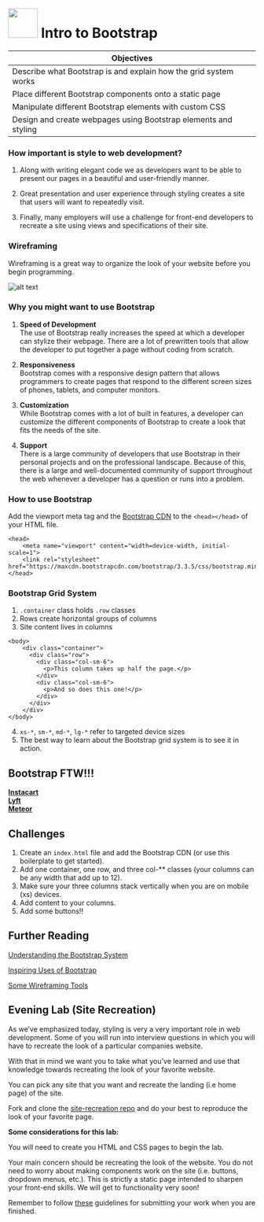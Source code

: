 

#  <img src="https://cloud.githubusercontent.com/assets/7833470/10423298/ea833a68-7079-11e5-84f8-0a925ab96893.png" width="60">  Intro to Bootstrap
| Objectives|
|-----------|
|Describe what Bootstrap is and explain how the grid system works|
|Place different Bootstrap components onto a static page|
|Manipulate different Bootstrap elements with custom CSS|
|Design and create webpages using Bootstrap elements and styling|

### How important is style to web development?
 1. Along with writing elegant code we as developers want to be able to present our pages in a beautiful and user-friendly manner.

 2. Great presentation and user experience through styling creates a site that users will want to repeatedly visit.

 3. Finally, many employers will use a challenge for front-end developers to recreate a site using views and specifications of their site.



 ### Wireframing

   Wireframing is a great way to organize the look of your website before you begin programming.

 ![alt text](http://urlnextdoor.com/content-include-images/wireframe-gridded.jpg "Logo Title Text 1")






### Why you might want to use Bootstrap
 1. <b>Speed of Development</b><br>
  The use of Bootstrap really increases the speed at which a developer can stylize their webpage.  There are a lot of prewritten tools that allow the developer to put together a page without coding from scratch.

 2. <b>Responsiveness</b><br>
  Bootstrap comes with a responsive design pattern that allows programmers to create pages that respond to the different screen sizes of phones, tablets, and computer monitors.

 3. <b>Customization</b><br>
  While Bootstrap comes with a lot of built in features, a developer can customize the different components of Bootstrap to create a look that fits the needs of the site.

 4. <b>Support</b><br>
  There is a large community of developers that use Bootstrap in their personal projects and on the professional landscape.  Because of this, there is a large and well-documented community of support throughout the web whenever a developer has a question or runs into a problem.

### How to use Bootstrap
Add the viewport meta tag and the <a href="http://getbootstrap.com/getting-started/#download">Bootstrap CDN</a> to the ```<head></head>``` of your HTML file.

```
<head>
    <meta name="viewport" content="width=device-width, initial-scale=1">
    <link rel="stylesheet" href="https://maxcdn.bootstrapcdn.com/bootstrap/3.3.5/css/bootstrap.min.css">
</head>
```

### Bootstrap Grid System
1.  `.container` class holds `.row` classes
2.  Rows create horizontal groups of columns
3.  Site content lives in columns
```
<body>
    <div class="container">
      <div class="row">
        <div class="col-sm-6">
          <p>This column takes up half the page.</p>
        </div>
        <div class="col-sm-6">
          <p>And so does this one!</p>
        </div>
      </div>
    </div>
</body>
```
4.  `xs-*`, `sm-*`, `md-*`, `lg-*` refer to targeted device sizes  
5.  The best way to learn about the Bootstrap grid system is to see it in action.

## Bootstrap FTW!!!

<b><a href="https://www.instacart.com/">Instacart</a></b><br>
<b><a href="https://www.lyft.com/">Lyft</a></b><br>
<b><a href="https://www.meteor.com/">Meteor</a></b>

## Challenges

1. Create an ```index.html``` file and add the Bootstrap CDN (or use this boilerplate to get started).
2. Add one container, one row, and three col-** classes (your columns can be any width that add up to 12).
3. Make sure your three columns stack vertically when you are on mobile (xs) devices.
4. Add content to your columns.
5. Add some buttons!!


## Further Reading

<a href="https://scotch.io/tutorials/understanding-the-bootstrap-3-grid-system">Understanding the Bootstrap System</a><br>

<a href="http://expo.getbootstrap.com/">Inspiring Uses of Bootstrap</a><br>

<a href="http://www.creativebloq.com/wireframes/top-wireframing-tools-11121302">Some Wireframing Tools</a>


## Evening Lab (Site Recreation)

As we’ve emphasized today, styling is very a very important role in web development.  Some of you will run into interview questions  in which you will have to recreate the look of a particular companies website.

With that in mind we want you to take what you’ve learned and use that knowledge towards recreating the look of your favorite website.

You can pick any site that you want and recreate the landing (i.e home page) of the site.

Fork and clone the <a href="https://github.com/sf-wdi-24/site-recreation" target="_blank">site-recreation repo</a> and do your best to reproduce the look of your favorite page.

__Some considerations for this lab:__

You will need to create you HTML and CSS pages to begin the lab.

Your main concern should be recreating the look of the website.  You do not need to worry about making components work on the site (i.e. buttons, dropdown menus, etc.).  This is strictly a static page intended to sharpen your front-end skills.  We will get to functionality very soon!

Remember to follow <a href="https://github.com/sf-wdi-24/modules/tree/week-01-day-01-mod-02/week-01-controlling-the-dom/day-01/module-02#homework-submission-with-github" target="_blank">these</a> guidelines for submitting your work when you are finished.
